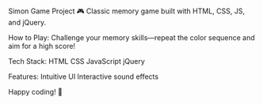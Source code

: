 Simon Game Project
🎮 Classic memory game built with HTML, CSS, JS, and jQuery.


How to Play:
Challenge your memory skills—repeat the color sequence and aim for a high score!

Tech Stack:
HTML
CSS
JavaScript
jQuery

Features:
Intuitive UI
Interactive sound effects


Happy coding! 🚀

